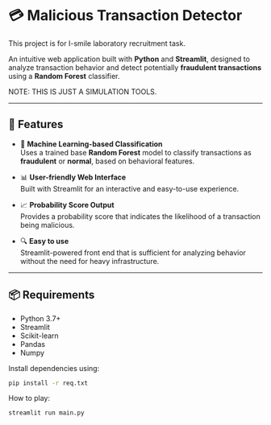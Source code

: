 # 💳 Malicious Transaction Detector

This project is for I-smile laboratory recruitment task.

An intuitive web application built with **Python** and **Streamlit**, designed to analyze transaction behavior and detect potentially **fraudulent transactions** using a **Random Forest** classifier.

NOTE: THIS IS JUST A SIMULATION TOOLS.

---

## 🚀 Features

- 🧠 **Machine Learning-based Classification**  
  Uses a trained base **Random Forest** model to classify transactions as **fraudulent** or **normal**, based on behavioral features.

- 📊 **User-friendly Web Interface**  
  Built with Streamlit for an interactive and easy-to-use experience.

- 📈 **Probability Score Output**  
  Provides a probability score that indicates the likelihood of a transaction being malicious.

- 🔍 **Easy to use**  
  Streamlit-powered front end that is sufficient for analyzing behavior without the need for heavy infrastructure.

---

## 📦 Requirements

- Python 3.7+
- Streamlit
- Scikit-learn
- Pandas
- Numpy

Install dependencies using:

```bash
pip install -r req.txt
```

How to play:
```bash
streamlit run main.py

